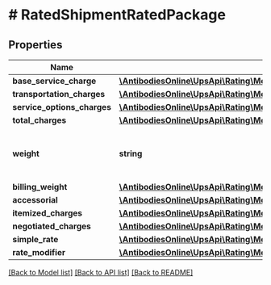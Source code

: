 # # RatedShipmentRatedPackage

## Properties

Name | Type | Description | Notes
------------ | ------------- | ------------- | -------------
**base_service_charge** | [**\AntibodiesOnline\UpsApi\Rating\Model\RatedPackageBaseServiceCharge**](RatedPackageBaseServiceCharge.md) |  | [optional]
**transportation_charges** | [**\AntibodiesOnline\UpsApi\Rating\Model\RatedPackageTransportationCharges**](RatedPackageTransportationCharges.md) |  | [optional]
**service_options_charges** | [**\AntibodiesOnline\UpsApi\Rating\Model\RatedPackageServiceOptionsCharges**](RatedPackageServiceOptionsCharges.md) |  | [optional]
**total_charges** | [**\AntibodiesOnline\UpsApi\Rating\Model\RatedPackageTotalCharges**](RatedPackageTotalCharges.md) |  | [optional]
**weight** | **string** | The weight of the package in the rated Package. | [optional]
**billing_weight** | [**\AntibodiesOnline\UpsApi\Rating\Model\RatedPackageBillingWeight**](RatedPackageBillingWeight.md) |  | [optional]
**accessorial** | [**\AntibodiesOnline\UpsApi\Rating\Model\RatedShipmentRatedPackageAccessorial**](RatedShipmentRatedPackageAccessorial.md) |  | [optional]
**itemized_charges** | [**\AntibodiesOnline\UpsApi\Rating\Model\RatedShipmentRatedPackageItemizedCharges**](RatedShipmentRatedPackageItemizedCharges.md) |  | [optional]
**negotiated_charges** | [**\AntibodiesOnline\UpsApi\Rating\Model\RatedPackageNegotiatedCharges**](RatedPackageNegotiatedCharges.md) |  | [optional]
**simple_rate** | [**\AntibodiesOnline\UpsApi\Rating\Model\RatedPackageSimpleRate**](RatedPackageSimpleRate.md) |  | [optional]
**rate_modifier** | [**\AntibodiesOnline\UpsApi\Rating\Model\RatedShipmentRatedPackageRateModifier**](RatedShipmentRatedPackageRateModifier.md) |  | [optional]

[[Back to Model list]](../../README.md#models) [[Back to API list]](../../README.md#endpoints) [[Back to README]](../../README.md)

